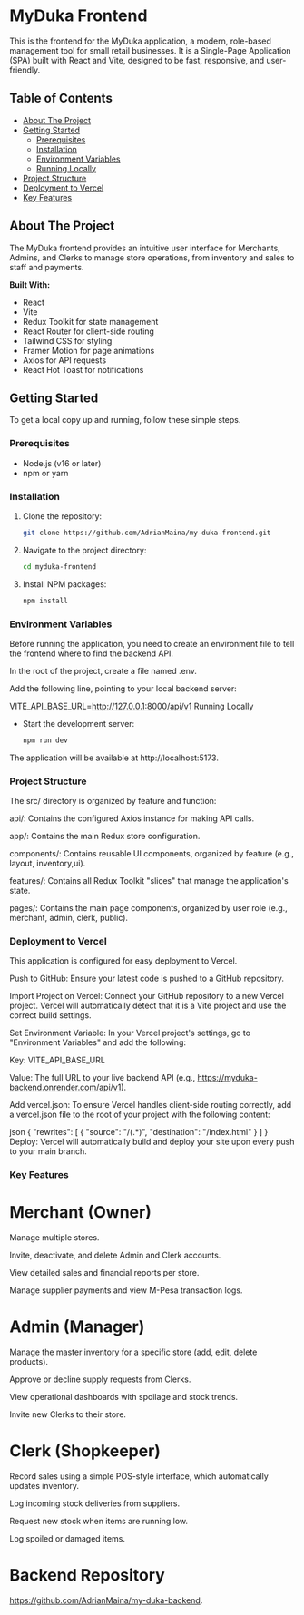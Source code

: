 # MyDuka Frontend

This is the frontend for the MyDuka application, a modern, role-based management tool for small retail businesses. It is a Single-Page Application (SPA) built with React and Vite, designed to be fast, responsive, and user-friendly.

## Table of Contents
- [About The Project](#about-the-project)
- [Getting Started](#getting-started)
  - [Prerequisites](#prerequisites)
  - [Installation](#installation)
  - [Environment Variables](#environment-variables)
  - [Running Locally](#running-locally)
- [Project Structure](#project-structure)
- [Deployment to Vercel](#deployment-to-vercel)
- [Key Features](#key-features)


## About The Project
The MyDuka frontend provides an intuitive user interface for Merchants, Admins, and Clerks to manage store operations, from inventory and sales to staff and payments.


**Built With:**
- React
- Vite
- Redux Toolkit for state management
- React Router for client-side routing
- Tailwind CSS for styling
- Framer Motion for page animations
- Axios for API requests
- React Hot Toast for notifications

## Getting Started
To get a local copy up and running, follow these simple steps.

### Prerequisites
- Node.js (v16 or later)
- npm or yarn

### Installation
1. Clone the repository:
   ```sh
   git clone https://github.com/AdrianMaina/my-duka-frontend.git

2. Navigate to the project directory:
   ```sh
   cd myduka-frontend

3. Install NPM packages:
   ```sh
   npm install


### Environment Variables
Before running the application, you need to create an environment file to tell the frontend where to find the backend API.

In the root of the project, create a file named .env.

Add the following line, pointing to your local backend server:


VITE_API_BASE_URL=http://127.0.0.1:8000/api/v1
Running Locally
- Start the development server:
  ```sh
  npm run dev

The application will be available at http://localhost:5173.


### Project Structure
The src/ directory is organized by feature and function:

api/: Contains the configured Axios instance for making API calls.

app/: Contains the main Redux store configuration.

components/: Contains reusable UI components, organized by feature (e.g., layout, inventory,ui).

features/: Contains all Redux Toolkit "slices" that manage the application's state.

pages/: Contains the main page components, organized by user role (e.g., merchant, admin, clerk, public).

### Deployment to Vercel
This application is configured for easy deployment to Vercel.

Push to GitHub: Ensure your latest code is pushed to a GitHub repository.

Import Project on Vercel: Connect your GitHub repository to a new Vercel project. Vercel will automatically detect that it is a Vite project and use the correct build settings.

Set Environment Variable: In your Vercel project's settings, go to "Environment Variables" and add the following:

Key: VITE_API_BASE_URL

Value: The full URL to your live backend API (e.g., https://myduka-backend.onrender.com/api/v1).

Add vercel.json: To ensure Vercel handles client-side routing correctly, add a vercel.json file to the root of your project with the following content:

json
{
  "rewrites": [
    {
      "source": "/(.*)",
      "destination": "/index.html"
    }
  ]
}
Deploy: Vercel will automatically build and deploy your site upon every push to your main branch.

### Key Features
# Merchant (Owner)
Manage multiple stores.

Invite, deactivate, and delete Admin and Clerk accounts.

View detailed sales and financial reports per store.

Manage supplier payments and view M-Pesa transaction logs.

# Admin (Manager)
Manage the master inventory for a specific store (add, edit, delete products).

Approve or decline supply requests from Clerks.

View operational dashboards with spoilage and stock trends.

Invite new Clerks to their store.

# Clerk (Shopkeeper)
Record sales using a simple POS-style interface, which automatically updates inventory.

Log incoming stock deliveries from suppliers.

Request new stock when items are running low.

Log spoiled or damaged items.

# Backend Repository
https://github.com/AdrianMaina/my-duka-backend.
